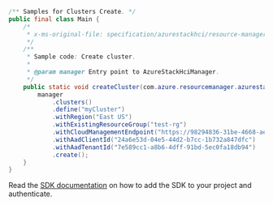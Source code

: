 ```java
/** Samples for Clusters Create. */
public final class Main {
    /*
     * x-ms-original-file: specification/azurestackhci/resource-manager/Microsoft.AzureStackHCI/stable/2022-01-01/examples/CreateCluster.json
     */
    /**
     * Sample code: Create cluster.
     *
     * @param manager Entry point to AzureStackHciManager.
     */
    public static void createCluster(com.azure.resourcemanager.azurestackhci.AzureStackHciManager manager) {
        manager
            .clusters()
            .define("myCluster")
            .withRegion("East US")
            .withExistingResourceGroup("test-rg")
            .withCloudManagementEndpoint("https://98294836-31be-4668-aeae-698667faf99b.waconazure.com")
            .withAadClientId("24a6e53d-04e5-44d2-b7cc-1b732a847dfc")
            .withAadTenantId("7e589cc1-a8b6-4dff-91bd-5ec0fa18db94")
            .create();
    }
}
```

Read the [SDK documentation](https://github.com/Azure/azure-sdk-for-java/blob/azure-resourcemanager-azurestackhci_1.0.0-beta.2/sdk/azurestackhci/azure-resourcemanager-azurestackhci/README.md) on how to add the SDK to your project and authenticate.
